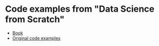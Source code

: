 # Code examples from "Data Science from Scratch"

* [Book](https://www.amazon.com/Data-Science-Scratch-Principles-Python/dp/149190142X)
* [Original code examples](https://github.com/joelgrus/data-science-from-scratch)